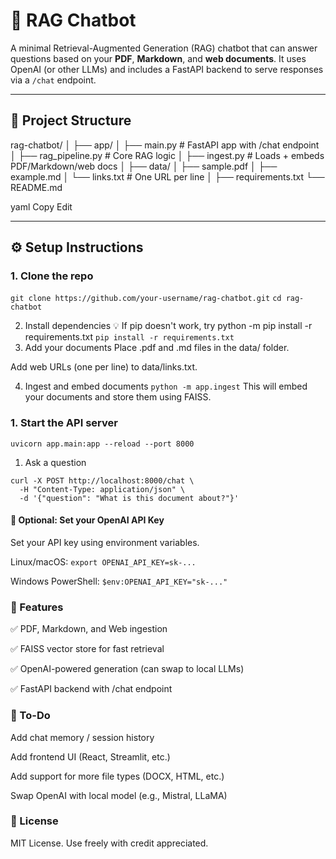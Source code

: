 # 🧠 RAG Chatbot

A minimal Retrieval-Augmented Generation (RAG) chatbot that can answer questions based on your **PDF**, **Markdown**, and **web documents**. It uses OpenAI (or other LLMs) and includes a FastAPI backend to serve responses via a `/chat` endpoint.

---

## 📂 Project Structure

rag-chatbot/
│
├── app/
│ ├── main.py # FastAPI app with /chat endpoint
│ ├── rag_pipeline.py # Core RAG logic
│ ├── ingest.py # Loads + embeds PDF/Markdown/web docs
│
├── data/
│ ├── sample.pdf
│ ├── example.md
│ └── links.txt # One URL per line
│
├── requirements.txt
└── README.md

yaml
Copy
Edit

---

## ⚙️ Setup Instructions

### 1. Clone the repo
```git clone https://github.com/your-username/rag-chatbot.git```
```cd rag-chatbot```

2. Install dependencies
💡 If pip doesn't work, try python -m pip install -r requirements.txt
```pip install -r requirements.txt```
1. Add your documents
Place .pdf and .md files in the data/ folder.

Add web URLs (one per line) to data/links.txt.

4. Ingest and embed documents
```python -m app.ingest```
This will embed your documents and store them using FAISS.

### 1. Start the API server
```uvicorn app.main:app --reload --port 8000```
1. Ask a question
```
curl -X POST http://localhost:8000/chat \
  -H "Content-Type: application/json" \
  -d '{"question": "What is this document about?"}'
```

#### 📌 Optional: Set your OpenAI API Key
Set your API key using environment variables.

Linux/macOS:
```export OPENAI_API_KEY=sk-...```

Windows PowerShell:
```$env:OPENAI_API_KEY="sk-..."```

### 🧠 Features
✅ PDF, Markdown, and Web ingestion

✅ FAISS vector store for fast retrieval

✅ OpenAI-powered generation (can swap to local LLMs)

✅ FastAPI backend with /chat endpoint

### 🚀 To-Do
 Add chat memory / session history

 Add frontend UI (React, Streamlit, etc.)

 Add support for more file types (DOCX, HTML, etc.)

 Swap OpenAI with local model (e.g., Mistral, LLaMA)

### 📄 License
MIT License. Use freely with credit appreciated.